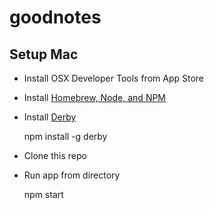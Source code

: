 # goodnotes

## Setup Mac

- Install OSX Developer Tools from App Store

- Install [Homebrew, Node, and NPM](https://github.com/joyent/node/wiki/Installing-Node.js-via-package-manager)

- Install [Derby](http://derbyjs.com/#getting_started)

    npm install -g derby
    
- Clone this repo

- Run app from directory

    npm start
